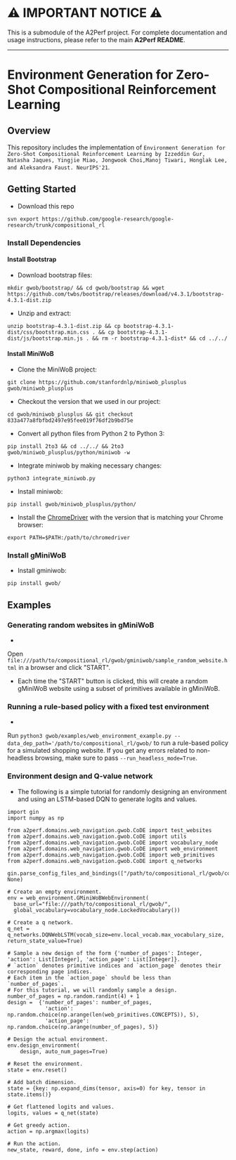 # ⚠️ IMPORTANT NOTICE ⚠️

This is a submodule of the A2Perf project. For complete documentation and usage
instructions, please refer to the main **A2Perf README**.

---

# Environment Generation for Zero-Shot Compositional Reinforcement Learning

## Overview

This repository includes the implementation
of `Environment Generation for Zero-Shot Compositional Reinforcement Learning by Izzeddin Gur, Natasha Jaques, Yingjie Miao, Jongwook Choi,Manoj Tiwari, Honglak Lee, and Aleksandra Faust. NeurIPS'21`.

## Getting Started

* Download this repo

```
svn export https://github.com/google-research/google-research/trunk/compositional_rl
```

### Install Dependencies

#### Install Bootstrap

* Download bootstrap files:

```
mkdir gwob/bootstrap/ && cd gwob/bootstrap && wget https://github.com/twbs/bootstrap/releases/download/v4.3.1/bootstrap-4.3.1-dist.zip
```

* Unzip and extract:

```
unzip bootstrap-4.3.1-dist.zip && cp bootstrap-4.3.1-dist/css/bootstrap.min.css . && cp bootstrap-4.3.1-dist/js/bootstrap.min.js . && rm -r bootstrap-4.3.1-dist* && cd ../../
```

#### Install MiniWoB

* Clone the MiniWoB project:

```
git clone https://github.com/stanfordnlp/miniwob_plusplus gwob/miniwob_plusplus
```

* Checkout the version that we used in our project:

```
cd gwob/miniwob_plusplus && git checkout 833a477a8fbfbd2497e95fee019f76df2b9bd75e
```

* Convert all python files from Python 2 to Python 3:

```
pip install 2to3 && cd ../../ && 2to3 gwob/miniwob_plusplus/python/miniwob -w
```

* Integrate miniwob by making necessary changes:

```
python3 integrate_miniwob.py
```

* Install miniwob:

```
pip install gwob/miniwob_plusplus/python/
```

* Install the [ChromeDriver](https://chromedriver.chromium.org/downloads) with
  the version that is matching your Chrome browser:

```
export PATH=$PATH:/path/to/chromedriver
```

### Install gMiniWoB

* Install gminiwob:

```
pip install gwob/
```

## Examples

### Generating random websites in gMiniWoB

*
Open ```file:///path/to/compositional_rl/gwob/gminiwob/sample_random_website.html```
in a browser and click "START".
* Each time the "START" button is clicked, this will create a random gMiniWoB
  website using a subset of primitives available in gMiniWoB.

### Running a rule-based policy with a fixed test environment

*
Run `python3 gwob/examples/web_environment_example.py --data_dep_path='/path/to/compositional_rl/gwob/`
to run a rule-based policy for a simulated shopping website. If you get any
errors related to non-headless browsing, make sure to
pass `--run_headless_mode=True`.

### Environment design and Q-value network

* The following is a simple tutorial for randomly designing an environment and
  using an LSTM-based DQN to generate logits and values.

```
import gin
import numpy as np

from a2perf.domains.web_navigation.gwob.CoDE import test_websites
from a2perf.domains.web_navigation.gwob.CoDE import utils
from a2perf.domains.web_navigation.gwob.CoDE import vocabulary_node
from a2perf.domains.web_navigation.gwob.CoDE import web_environment
from a2perf.domains.web_navigation.gwob.CoDE import web_primitives
from a2perf.domains.web_navigation.gwob.CoDE import q_networks

gin.parse_config_files_and_bindings(["/path/to/compositional_rl/gwob/configs/envdesign.gin"], None)

# Create an empty environment.
env = web_environment.GMiniWoBWebEnvironment(
  base_url="file:///path/to/compositional_rl/gwob/",
  global_vocabulary=vocabulary_node.LockedVocabulary())

# Create a q network.
q_net = q_networks.DQNWebLSTM(vocab_size=env.local_vocab.max_vocabulary_size, return_state_value=True)

# Sample a new design of the form {'number_of_pages': Integer, 'action': List[Integer], 'action_page': List[Integer]}.
# `action` denotes primitive indices and `action_page` denotes their corresponding page indices.
# Each item in the `action_page` should be less than `number_of_pages`.
# For this tutorial, we will randomly sample a design.
number_of_pages = np.random.randint(4) + 1
design =  {'number_of_pages': number_of_pages,
            'action': np.random.choice(np.arange(len(web_primitives.CONCEPTS)), 5),
            'action_page': np.random.choice(np.arange(number_of_pages), 5)}

# Design the actual environment.
env.design_environment(
    design, auto_num_pages=True)

# Reset the environment.
state = env.reset()

# Add batch dimension.
state = {key: np.expand_dims(tensor, axis=0) for key, tensor in state.items()}

# Get flattened logits and values.
logits, values = q_net(state)

# Get greedy action.
action = np.argmax(logits)

# Run the action.
new_state, reward, done, info = env.step(action)

```
